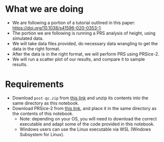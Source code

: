 # What we are doing
- We are following a portion of a tutorial outlined in this paper: https://doi.org/10.1038/s41596-020-0353-1.
- The portion we are following is running a PRS analysis of height, using simulated data.
- We will take data files provided, do necessary data wrangling to get the data in the right format.
- After the data is in the right format, we will perform PRS using PRSice-2.
- We will run a scatter plot of our results, and compare it to sample results.

# Requirements
- Download `post-qc.zip` from [this link](https://drive.google.com/file/d/1x_G0Gxk9jFMY-PMqwtg6-vdEyUPp5p5u/view) and unzip its contents into the same directory as this notebook.
- Download PRSice-2 from [this link](https://www.prsice.info/), and place it in the same directory as the contents of this notebook.
  - Note: depending on your OS, you will need to download the correct executable and adapt some of the code provided in this notebook.
  - Windows users can use the Linux executable via WSL (Windows Subsystem for Linux).
